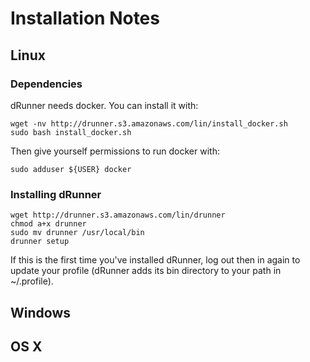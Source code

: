 # Installation Notes

## Linux

### Dependencies

dRunner needs docker. You can install it with:
```
wget -nv http://drunner.s3.amazonaws.com/lin/install_docker.sh
sudo bash install_docker.sh
```

Then give yourself permissions to run docker with:
```
sudo adduser ${USER} docker
```

### Installing dRunner
```
wget http://drunner.s3.amazonaws.com/lin/drunner
chmod a+x drunner
sudo mv drunner /usr/local/bin
drunner setup
```

If this is the first time you've installed dRunner, log out then in again to update your profile (dRunner adds its bin directory to your path in ~/.profile).


## Windows



## OS X
